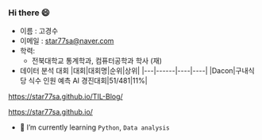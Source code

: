 ###  Hi there 😄

- 이름 : 고경수
- 이메일 : star77sa@naver.com
- 학력:
  - 전북대학교 통계학과, 컴퓨터공학과 학사 (재)
- 데이터 분석 대회
  |대회|대회명|순위|상위|
  |---|------|----|----|
  |Dacon|구내식당 식수 인원 예측 AI 경진대회|51/481|11%|

https://star77sa.github.io/TIL-Blog/

https://star77sa.github.io/

- 🌱 I’m currently learning `Python`, `Data analysis`

<!--
**star77sa/star77sa** is a ✨ _special_ ✨ repository because its `README.md` (this file) appears on your GitHub profile.

Here are some ideas to get you started:

- 🔭 I’m currently working on ...
- 🌱 I’m currently learning ...
- 👯 I’m looking to collaborate on ...
- 🤔 I’m looking for help with ...
- 💬 Ask me about ...
- 📫 How to reach me: ...
- 😄 Pronouns: ...
- ⚡ Fun fact: ...
-->
